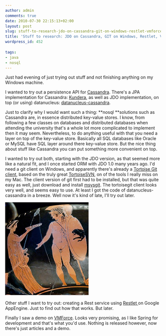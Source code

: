 ```yaml
---
author: admin
comments: true
date: 2010-07-30 22:15:13+02:00
layout: post
slug: stuff-to-research-jdo-on-cassandra-git-on-windows-restlet-vmforce
title: 'Stuff to research: JDO on Cassandra, GIT on Windows, Restlet, VMForce'
wordpress_id: 452

tags:
- java
- nosql
---
```


Just had evening of just trying out stuff and not finishing anything on my Windows machine.

I wanted to try out a persistence API for [Cassandra](http://cassandra.apache.org/). There's a JPA implementation for Cassandra: [Kundera](http://anismiles.wordpress.com/2010/06/30/kundera-knight-in-the-shining-armor/), as well as JDO implementation, on top (or using) datanucleus: [datanucleus-cassandra](http://github.com/PedroGomes/datanucleus-cassandra).

<!-- more -->

Just to clarify why I would want such a thing: **nosql **solutions such as Cassandra are, in essence distributed key-value stores. I know, from following a few classes on databases and distributed databases when attending the university that's a whole lot more complicated to implement then it may seem.
Nevertheless, to do anything useful with that you need a layer on top of the key-value store. Basically all SQL databases like Oracle or MySQL have SQL layer around there key-value store. But the nice thing about stuff like Cassandra you can put something more convenient on top.

I wanted to try out both, starting with the JDO version, as that seemed  more like a natural fit, and I once started ORM with JDO 1.0 many years  ago.
I'd need a git client on Windows, and apparently there's already a [Tortoise Git client](http://code.google.com/p/tortoisegit/), based on the truly great [TortoiseSVN](http://tortoisesvn.tigris.org/), on of the tools I really miss on my Mac. The client version of git first had to be installed, but that was quite easy as well, just download and install [msysgit](http://code.google.com/p/msysgit/).
The tortoisegit client looks very well, and seems easy to use. At least I got the code of datanucleus-cassandra in a breeze. Well now it's kind of late, I'll try out later.

[![](/wp-content/uploads/2010/07/541px-Hector_Cassandra_Pomarici_Santomasi-270x300.jpg)](http://commons.wikimedia.org/wiki/File:Hector_Cassandra_Pomarici_Santomasi.jpg)

Other stuff I want to try out: creating a Rest service using [Restlet ](http://wiki.restlet.org/docs_2.0/13-restlet/21-restlet.html)on Google AppEngine. Just to find out how that works. But later.

Finally I saw a demo on [VMForce](http://www.vmforce.com/). Looks very promising, as I like Spring for development and that's what you'd use. Nothing is released however, now there's just articles and a demo.
